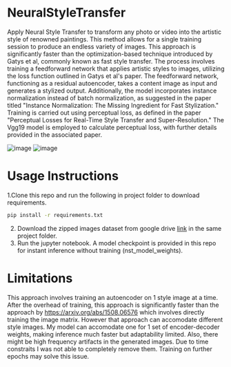 # NeuralStyleTransfer


Apply Neural Style Transfer to transform any photo or video into the artistic style of renowned paintings. This method allows for a single training session to produce an endless variety of images.
This approach is significantly faster than the optimization-based technique introduced by Gatys et al, commonly known as fast style transfer. The process involves training a feedforward network that applies artistic styles to images, utilizing the loss function outlined in Gatys et al's paper.
The feedforward network, functioning as a residual autoencoder, takes a content image as input and generates a stylized output. Additionally, the model incorporates instance normalization instead of batch normalization, as suggested in the paper titled "Instance Normalization: The Missing Ingredient for Fast Stylization."
Training is carried out using perceptual loss, as defined in the paper "Perceptual Losses for Real-Time Style Transfer and Super-Resolution." The Vgg19 model is employed to calculate perceptual loss, with further details provided in the associated paper.


![image](https://github.com/Rellik-7/NeuralStyleTransfer/assets/75270052/94799dbc-5ef9-40cf-89d0-9e238deaa0e9)
![image](https://github.com/Rellik-7/NeuralStyleTransfer/assets/75270052/6e565858-6174-4dda-939d-c7c09bbd84cb)


# Usage Instructions

1.Clone this repo and run the following in project folder to download requirements.
  ```sh
  pip install -r requirements.txt
  ```
2. Download the zipped images dataset from google drive <a href="https://drive.google.com/file/d/15IF18bDscAVg8eAta6PGtKYmLEta-Ofd/view?usp=sharing">link</a> in the same project folder.<br>
3. Run the jupyter notebook. A model checkpoint is provided in this repo for instant inference without training (nst_model_weights).


# Limitations

This approach involves training an autoencoder on 1 style image at a time. After the overhead of training, this approach is significantly faster than the approach by https://arxiv.org/abs/1508.06576 which involves directly training the image matrix. However that approach can accomodate different style images. My model can accomodate one for 1 set of encoder-decoder weights, making inference much faster but adaptability limited. 
Also, there might be high frequency artifacts in the generated images. Due to time constraits I was not able to completely remove them. Training on further epochs may solve this issue.



